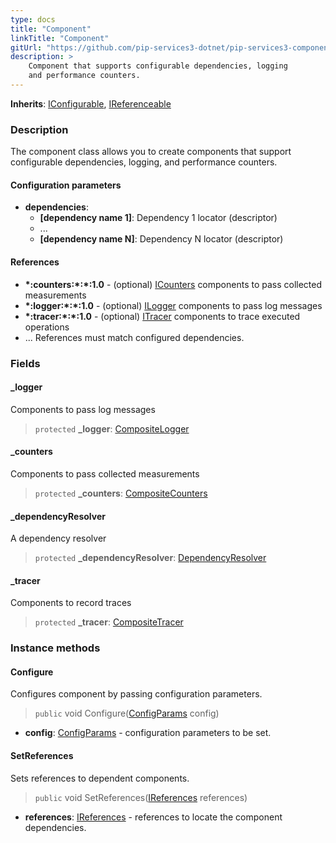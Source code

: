```yaml
---
type: docs
title: "Component"
linkTitle: "Component"
gitUrl: "https://github.com/pip-services3-dotnet/pip-services3-components-dotnet"
description: >
    Component that supports configurable dependencies, logging
    and performance counters.
---
```


**Inherits**: [IConfigurable](../../commons/config/iconfigurable), [IReferenceable](../../commons/refer/ireferenceable)

### Description

The component class allows you to create components that support configurable dependencies, logging, and performance counters.

#### Configuration parameters

- **dependencies**:
    - **[dependency name 1]**: Dependency 1 locator (descriptor)
    - ...
    - **[dependency name N]**: Dependency N locator (descriptor)


#### References
- **\*:counters:\*:\*:1.0** - (optional) [ICounters](../count/icounters) components to pass collected measurements
- **\*:logger:\*:\*:1.0** - (optional) [ILogger](../log/ilogger) components to pass log messages
- **\*:tracer:\*:\*:1.0** - (optional) [ITracer](../trace/itracer) components to trace executed operations
- ...                                    References must match configured dependencies.

### Fields

<span class="hide-title-link">

#### _logger
Components to pass log messages
> `protected` **_logger**: [CompositeLogger](../log/composite_logger)

#### _counters
Components to pass collected measurements
> `protected` **_counters**: [CompositeCounters](../count/composite_counters)

#### _dependencyResolver
A dependency resolver
> `protected` **_dependencyResolver**: [DependencyResolver](../../commons/refer/dependency_resolver)

#### _tracer
Components to record traces
> `protected` **_tracer**: [CompositeTracer](../trace/composite_tracer)

</span>

### Instance methods

#### Configure
Configures component by passing configuration parameters.

> `public` void Configure([ConfigParams](../../commons/config/config_params) config)

- **config**: [ConfigParams](../../commons/config/config_params) - configuration parameters to be set.


#### SetReferences
Sets references to dependent components.

> `public` void SetReferences([IReferences](../../commons/refer/ireferences) references)

- **references**: [IReferences](../../commons/refer/ireferences) - references to locate the component dependencies.
